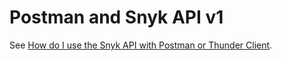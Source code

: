 # Postman and Snyk API v1

See [How do I use the Snyk API with Postman or Thunder Client](https://support.snyk.io/hc/en-us/articles/360002365817-How-do-I-use-the-Snyk-API-with-Postman-or-Thunder-Client-).
